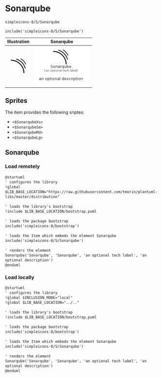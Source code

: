 # Sonarqube


```text
simpleicons-8/S/Sonarqube
```

```text
include('simpleicons-8/S/Sonarqube')
```



| Illustration | Sonarqube |
| :---: | :---: |
| ![illustration for Illustration](../../simpleicons-8/S/Sonarqube.png) | ![illustration for Sonarqube](../../simpleicons-8/S/Sonarqube.Local.png) |



## Sprites
The item provides the following sriptes:

- `<$SonarqubeXs>`
- `<$SonarqubeSm>`
- `<$SonarqubeMd>`
- `<$SonarqubeLg>`





## Sonarqube

### Load remotely
```plantuml
@startuml
' configures the library
!global $LIB_BASE_LOCATION="https://raw.githubusercontent.com/tmorin/plantuml-libs/master/distribution"

' loads the library's bootstrap
!include $LIB_BASE_LOCATION/bootstrap.puml

' loads the package bootstrap
include('simpleicons-8/bootstrap')

' loads the Item which embeds the element Sonarqube
include('simpleicons-8/S/Sonarqube')

' renders the element
Sonarqube('Sonarqube', 'Sonarqube', 'an optional tech label', 'an optional description')
@enduml
```

### Load locally
```plantuml
@startuml
' configures the library
!global $INCLUSION_MODE="local"
!global $LIB_BASE_LOCATION="../.."

' loads the library's bootstrap
!include $LIB_BASE_LOCATION/bootstrap.puml

' loads the package bootstrap
include('simpleicons-8/bootstrap')

' loads the Item which embeds the element Sonarqube
include('simpleicons-8/S/Sonarqube')

' renders the element
Sonarqube('Sonarqube', 'Sonarqube', 'an optional tech label', 'an optional description')
@enduml
```

